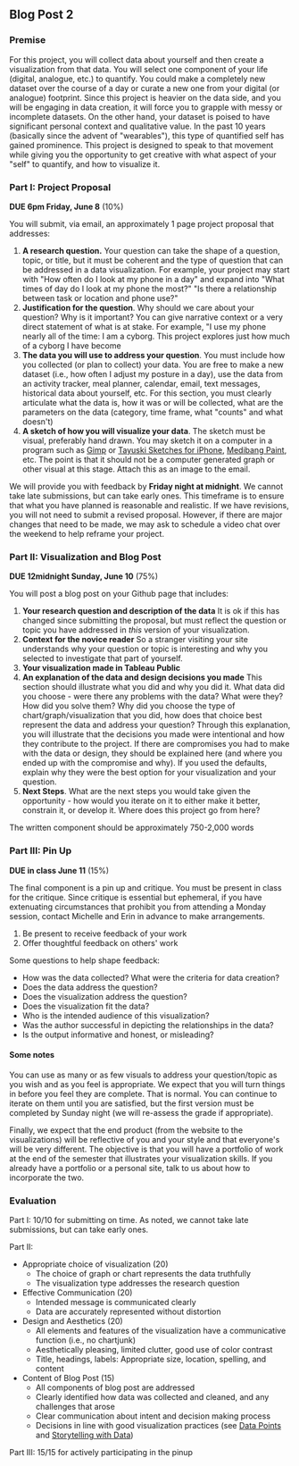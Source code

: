 ## Blog Post 2

### Premise

For this project, you will collect data about yourself and then create a visualization from that data. You will select one component of your life (digital, analogue, etc.) to quantify. You could make a completely new dataset over the course of a day or curate a new one from your digital (or analogue) footprint. Since this project is heavier on the data side, and you will be engaging in data creation, it will force you to grapple with messy or incomplete datasets. On the other hand, your dataset is poised to have significant personal context and qualitative value. In the past 10 years (basically since the advent of "wearables"), this type of quantified self has gained prominence. This project is designed to speak to that movement while giving you the opportunity to get creative with what aspect of your "self" to quantify, and how to visualize it.


### Part I: Project Proposal 

**DUE 6pm Friday, June 8** (10%)

You will submit, via email, an approximately 1 page project proposal that addresses:
1. **A research question.** Your question can take the shape of a question, topic, or title, but it must be coherent and the type of question that can be addressed in a data visualization. For example, your project may start with "How often do I look at my phone in a day" and expand into "What times of day do I look at my phone the most?" "Is there a relationship between task or location and phone use?"
2. **Justification for the question**. Why should we care about your question? Why is it important? You can give narrative context or a very direct statement of what is at stake. For example, "I use my phone nearly all of the time: I am a cyborg. This project explores just how much of a cyborg I have become 
3. **The data you will use to address your question**. You must include how you collected (or plan to collect) your data. You are free to make a new dataset (i.e., how often I adjust my posture in a day), use the data from an activity tracker, meal planner, calendar, email, text messages, historical data about yourself, etc. For this section, you must clearly articulate what the data is, how it was or will be collected, what are the parameters on the data (category, time frame, what "counts" and what doesn't)
4. **A sketch of how you will visualize your data**. The sketch must be visual, preferably hand drawn. You may sketch it on a computer in a program such as [Gimp](https://www.gimp.org/downloads/) or [Tayuski Sketches for iPhone](https://itunes.apple.com/us/app/tayasui-sketches/id641900855?mt=8), [Medibang Paint](https://downloads.tomsguide.com/MediBang-Paint,0301-70484.html), etc. The point is that it should not be a computer generated graph or other visual at this stage. Attach this as an image to the email.

We will provide you with feedback by **Friday night at midnight**. We cannot take late submissions, but can take early ones. This timeframe is to ensure that what you have planned is reasonable and realistic. If we have revisions, you will not need to submit a revised proposal. However, if there are major changes that need to be made, we may ask to schedule a video chat over the weekend to help reframe your project. 

### Part II: Visualization and Blog Post 

**DUE 12midnight Sunday, June 10** (75%)

You will post a blog post on your Github page that includes:
1. **Your research question and description of the data** It is ok if this has changed since submitting the proposal, but must reflect the question or topic you have addressed in *this* version of your visualization.
2. **Context for the novice reader** So a stranger visiting your site understands why your question or topic is interesting and why you selected to investigate that part of yourself.
3. **Your visualization made in Tableau Public**
4. **An explanation of the data and design decisions you made** This section should illustrate what you did and why you did it. What data did you choose - were there any problems with the data? What were they? How did you solve them? Why did you choose the type of chart/graph/visualization that you did, how does that choice best represent the data and address your question? Through this explanation, you will illustrate that the decisions you made were intentional and how they contribute to the project. If there are compromises you had to make with the data or design, they should be explained here (and where you ended up with the compromise and why). If you used the defaults, explain why they were the best option for your visualization and your question.
5. **Next Steps**. What are the next steps you would take given the opportunity - how would you iterate on it to either make it better, constrain it, or develop it. Where does this project go from here?

The written component should be approximately 750-2,000 words

### Part III: Pin Up 

**DUE in class June 11** (15%)

The final component is a pin up and critique. You must be present in class for the critique. Since critique is essential but ephemeral, if you have extenuating circumstances that prohibit you from attending a Monday session, contact Michelle and Erin in advance to make arrangements. 

1. Be present to receive feedback of your work
2. Offer thoughtful feedback on others' work

Some questions to help shape feedback:

* How was the data collected? What were the criteria for data creation?
* Does the data address the question?
* Does the visualization address the question?
* Does the visualization fit the data?
* Who is the intended audience of this visualization?
* Was the author successful in depicting the relationships in the data? 
* Is the output informative and honest, or misleading?

#### Some notes 

You can use as many or as few visuals to address your question/topic as you wish and as you feel is appropriate.  We expect that you will turn things in before you feel they are complete. That is normal. You can continue to iterate on them until you are satisfied, but the first version must be completed by Sunday night (we will re-assess the grade if appropriate). 

Finally, we expect that the end product (from the website to the visualizations) will be reflective of you and your style and that everyone's will be very different. The objective is that you will have a portfolio of work at the end of the semester that illustrates your visualization skills. If you already have a portfolio or a personal site, talk to us about how to incorporate the two.



### Evaluation

Part I: 10/10 for submitting on time. As noted, we cannot take late submissions, but can take early ones.

Part II: 

* Appropriate choice of visualization (20)
	* The choice of graph or chart represents the data truthfully
	* The visualization type addresses the research question
* Effective Communication (20)
	* Intended message is communicated clearly
	* Data are accurately represented without distortion
* Design and Aesthetics (20)
	* All elements and features of the visualization have a communicative function (i.e., no chartjunk)
	* Aesthetically pleasing, limited clutter, good use of color contrast
	* Title, headings, labels: Appropriate size, location, spelling, and content
* Content of Blog Post (15)
	* All components of blog post are addressed
	* Clearly identified how data was collected and cleaned, and any challenges that arose
	* Clear communication about intent and decision making process
	* Decisions in line with good visualization practices (see [Data Points](https://msucreativecomp.files.wordpress.com/2016/08/data_points.pdf) and [Storytelling with Data](http://sfx.cuny.edu:9003/sfx_local-GC?ctx_ver=Z39.88-2004&ctx_enc=info:ofi/enc:UTF-8&ctx_tim=2018-05-18T17%3A33%3A53IST&url_ver=Z39.88-2004&url_ctx_fmt=infofi/fmt:kev:mtx:ctx&rfr_id=info:sid/primo.exlibrisgroup.com:primo3-Article-ingram_myilibrary&rft_val_fmt=info:ofi/fmt:kev:mtx:book&rft.genre=book&rft.atitle=&rft.jtitle=&rft.btitle=Storytelling%20with%20Data&rft.aulast=&rft.auinit=&rft.auinit1=&rft.auinitm=&rft.ausuffix=&rft.au=Nussbaumer%20Knaflic,%20Cole&rft.aucorp=&rft.date=&rft.volume=&rft.issue=&rft.part=&rft.quarter=&rft.ssn=&rft.spage=&rft.epage=&rft.pages=&rft.artnum=&rft.issn=&rft.eissn=&rft.isbn=9781119002253&rft.sici=&rft.coden=&rft_id=info:doi/&rft.object_id=&rft_dat=%3Cingram_myilibrary%3E9781119002260%3C/ingram_myilibrary%3E%3Cgrp_id%3E6343764358741316298%3C/grp_id%3E%3Coa%3E%3C/oa%3E%3Curl%3E%3C/url%3E&rft.eisbn=9781119002260&rft_id=info:oai/&req.language=eng&disable_directlink=true&sfx.directlink=off&rft_pqid=))

Part III: 15/15 for actively participating in the pinup
